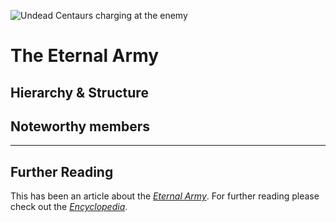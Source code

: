 ![Undead Centaurs charging at the enemy](./assets/img031.png)

# The Eternal Army

## Hierarchy & Structure

## Noteworthy members

---
## Further Reading
This has been an article about the [*Eternal Army*](./glossary.md#eternal-army). For further reading please check out the [*Encyclopedia*](./index.md).